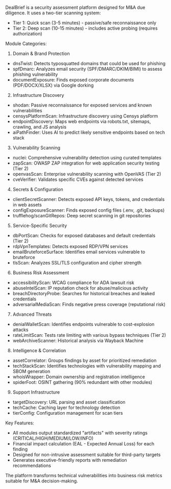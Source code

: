 DealBrief is a security assessment platform designed for M&A due diligence. It uses a
  two-tier scanning system:
  - Tier 1: Quick scan (3-5 minutes) - passive/safe reconnaissance only
  - Tier 2: Deep scan (10-15 minutes) - includes active probing (requires authorization)

  Module Categories:

  1. Domain & Brand Protection

  - dnsTwist: Detects typosquatted domains that could be used for phishing
  - spfDmarc: Analyzes email security (SPF/DMARC/DKIM/BIMI) to assess phishing vulnerability
  - documentExposure: Finds exposed corporate documents (PDF/DOCX/XLSX) via Google dorking

  2. Infrastructure Discovery

  - shodan: Passive reconnaissance for exposed services and known vulnerabilities
  - censysPlatformScan: Infrastructure discovery using Censys platform
  - endpointDiscovery: Maps web endpoints via robots.txt, sitemaps, crawling, and JS
  analysis
  - aiPathFinder: Uses AI to predict likely sensitive endpoints based on tech stack

  3. Vulnerability Scanning

  - nuclei: Comprehensive vulnerability detection using curated templates
  - zapScan: OWASP ZAP integration for web application security testing (Tier 2)
  - openvasScan: Enterprise vulnerability scanning with OpenVAS (Tier 2)
  - cveVerifier: Validates specific CVEs against detected services

  4. Secrets & Configuration

  - clientSecretScanner: Detects exposed API keys, tokens, and credentials in web assets
  - configExposureScanner: Finds exposed config files (.env, .git, backups)
  - trufflehog/scanGitRepos: Deep secret scanning in git repositories

  5. Service-Specific Security

  - dbPortScan: Checks for exposed databases and default credentials (Tier 2)
  - rdpVpnTemplates: Detects exposed RDP/VPN services
  - emailBruteforceSurface: Identifies email services vulnerable to bruteforce
  - tlsScan: Analyzes SSL/TLS configuration and cipher strength

  6. Business Risk Assessment

  - accessibilityScan: WCAG compliance for ADA lawsuit risk
  - abuseIntelScan: IP reputation check for abuse/malicious activity
  - breachDirectoryProbe: Searches for historical breaches and leaked credentials
  - adversarialMediaScan: Finds negative press coverage (reputational risk)

  7. Advanced Threats

  - denialWalletScan: Identifies endpoints vulnerable to cost-explosion attacks
  - rateLimitScan: Tests rate limiting with various bypass techniques (Tier 2)
  - webArchiveScanner: Historical analysis via Wayback Machine

  8. Intelligence & Correlation

  - assetCorrelator: Groups findings by asset for prioritized remediation
  - techStackScan: Identifies technologies with vulnerability mapping and SBOM generation
  - whoisWrapper: Domain ownership and registration intelligence
  - spiderFoot: OSINT gathering (90% redundant with other modules)

  9. Support Infrastructure

  - targetDiscovery: URL parsing and asset classification
  - techCache: Caching layer for technology detection
  - tierConfig: Configuration management for scan tiers

  Key Features:

  - All modules output standardized "artifacts" with severity ratings
  (CRITICAL/HIGH/MEDIUM/LOW/INFO)
  - Financial impact calculation (EAL - Expected Annual Loss) for each finding
  - Designed for non-intrusive assessment suitable for third-party targets
  - Generates executive-friendly reports with remediation recommendations

  The platform transforms technical vulnerabilities into business risk metrics suitable for
  M&A decision-making.
